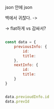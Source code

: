 
json 안에 json

백에서 귀찮다. -> 

-> flat하게 vs 감싸서?

```js

const data = {
	previousInfo: {
		id:
		title:
	},
	nextInfo: {
		id:
		title:
	}
}


data.previoudInfo.id
data.prevId


```
